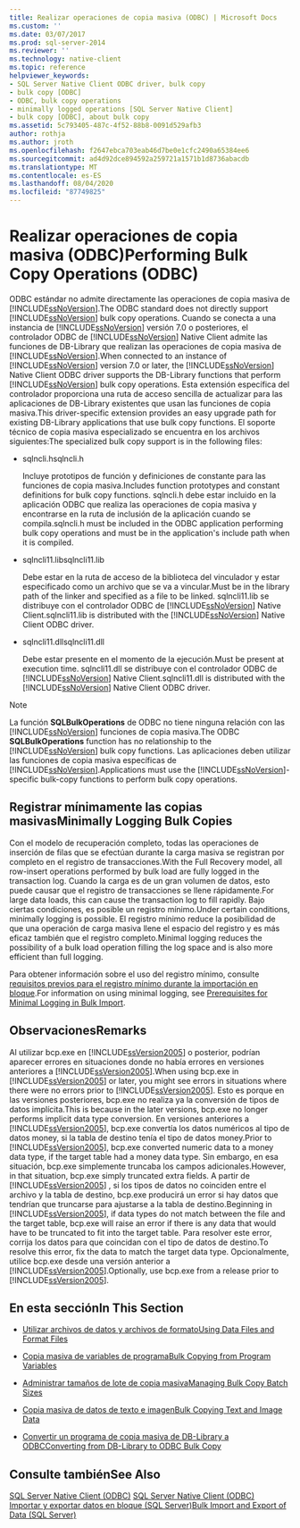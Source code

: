 ```yaml
---
title: Realizar operaciones de copia masiva (ODBC) | Microsoft Docs
ms.custom: ''
ms.date: 03/07/2017
ms.prod: sql-server-2014
ms.reviewer: ''
ms.technology: native-client
ms.topic: reference
helpviewer_keywords:
- SQL Server Native Client ODBC driver, bulk copy
- bulk copy [ODBC]
- ODBC, bulk copy operations
- minimally logged operations [SQL Server Native Client]
- bulk copy [ODBC], about bulk copy
ms.assetid: 5c793405-487c-4f52-88b8-0091d529afb3
author: rothja
ms.author: jroth
ms.openlocfilehash: f2647ebca703eab46d7be0e1cfc2490a65384ee6
ms.sourcegitcommit: ad4d92dce894592a259721a1571b1d8736abacdb
ms.translationtype: MT
ms.contentlocale: es-ES
ms.lasthandoff: 08/04/2020
ms.locfileid: "87749825"
---
```

# <a name="performing-bulk-copy-operations-odbc"></a><span data-ttu-id="31f7e-102">Realizar operaciones de copia masiva (ODBC)</span><span class="sxs-lookup"><span data-stu-id="31f7e-102">Performing Bulk Copy Operations (ODBC)</span></span>
  <span data-ttu-id="31f7e-103">ODBC estándar no admite directamente las operaciones de copia masiva de [!INCLUDE[ssNoVersion](../../includes/ssnoversion-md.md)].</span><span class="sxs-lookup"><span data-stu-id="31f7e-103">The ODBC standard does not directly support [!INCLUDE[ssNoVersion](../../includes/ssnoversion-md.md)] bulk copy operations.</span></span> <span data-ttu-id="31f7e-104">Cuando se conecta a una instancia de [!INCLUDE[ssNoVersion](../../includes/ssnoversion-md.md)] versión 7.0 o posteriores, el controlador ODBC de [!INCLUDE[ssNoVersion](../../includes/ssnoversion-md.md)] Native Client admite las funciones de DB-Library que realizan las operaciones de copia masiva de [!INCLUDE[ssNoVersion](../../includes/ssnoversion-md.md)].</span><span class="sxs-lookup"><span data-stu-id="31f7e-104">When connected to an instance of [!INCLUDE[ssNoVersion](../../includes/ssnoversion-md.md)] version 7.0 or later, the [!INCLUDE[ssNoVersion](../../includes/ssnoversion-md.md)] Native Client ODBC driver supports the DB-Library functions that perform [!INCLUDE[ssNoVersion](../../includes/ssnoversion-md.md)] bulk copy operations.</span></span> <span data-ttu-id="31f7e-105">Esta extensión específica del controlador proporciona una ruta de acceso sencilla de actualizar para las aplicaciones de DB-Library existentes que usan las funciones de copia masiva.</span><span class="sxs-lookup"><span data-stu-id="31f7e-105">This driver-specific extension provides an easy upgrade path for existing DB-Library applications that use bulk copy functions.</span></span> <span data-ttu-id="31f7e-106">El soporte técnico de copia masiva especializado se encuentra en los archivos siguientes:</span><span class="sxs-lookup"><span data-stu-id="31f7e-106">The specialized bulk copy support is in the following files:</span></span>  
  
-   <span data-ttu-id="31f7e-107">sqlncli.h</span><span class="sxs-lookup"><span data-stu-id="31f7e-107">sqlncli.h</span></span>  
  
     <span data-ttu-id="31f7e-108">Incluye prototipos de función y definiciones de constante para las funciones de copia masiva.</span><span class="sxs-lookup"><span data-stu-id="31f7e-108">Includes function prototypes and constant definitions for bulk copy functions.</span></span> <span data-ttu-id="31f7e-109">sqlncli.h debe estar incluido en la aplicación ODBC que realiza las operaciones de copia masiva y encontrarse en la ruta de inclusión de la aplicación cuando se compila.</span><span class="sxs-lookup"><span data-stu-id="31f7e-109">sqlncli.h must be included in the ODBC application performing bulk copy operations and must be in the application's include path when it is compiled.</span></span>  
  
-   <span data-ttu-id="31f7e-110">sqlncli11.lib</span><span class="sxs-lookup"><span data-stu-id="31f7e-110">sqlncli11.lib</span></span>  
  
     <span data-ttu-id="31f7e-111">Debe estar en la ruta de acceso de la biblioteca del vinculador y estar especificado como un archivo que se va a vincular.</span><span class="sxs-lookup"><span data-stu-id="31f7e-111">Must be in the library path of the linker and specified as a file to be linked.</span></span> <span data-ttu-id="31f7e-112">sqlncli11.lib se distribuye con el controlador ODBC de [!INCLUDE[ssNoVersion](../../includes/ssnoversion-md.md)] Native Client.</span><span class="sxs-lookup"><span data-stu-id="31f7e-112">sqlncli11.lib is distributed with the [!INCLUDE[ssNoVersion](../../includes/ssnoversion-md.md)] Native Client ODBC driver.</span></span>  
  
-   <span data-ttu-id="31f7e-113">sqlncli11.dll</span><span class="sxs-lookup"><span data-stu-id="31f7e-113">sqlncli11.dll</span></span>  
  
     <span data-ttu-id="31f7e-114">Debe estar presente en el momento de la ejecución.</span><span class="sxs-lookup"><span data-stu-id="31f7e-114">Must be present at execution time.</span></span> <span data-ttu-id="31f7e-115">sqlncli11.dll se distribuye con el controlador ODBC de [!INCLUDE[ssNoVersion](../../includes/ssnoversion-md.md)] Native Client.</span><span class="sxs-lookup"><span data-stu-id="31f7e-115">sqlncli11.dll is distributed with the [!INCLUDE[ssNoVersion](../../includes/ssnoversion-md.md)] Native Client ODBC driver.</span></span>  
  
> [!NOTE]  
>  <span data-ttu-id="31f7e-116">La función **SQLBulkOperations** de ODBC no tiene ninguna relación con las [!INCLUDE[ssNoVersion](../../includes/ssnoversion-md.md)] funciones de copia masiva.</span><span class="sxs-lookup"><span data-stu-id="31f7e-116">The ODBC **SQLBulkOperations** function has no relationship to the [!INCLUDE[ssNoVersion](../../includes/ssnoversion-md.md)] bulk copy functions.</span></span> <span data-ttu-id="31f7e-117">Las aplicaciones deben utilizar las funciones de copia masiva específicas de [!INCLUDE[ssNoVersion](../../includes/ssnoversion-md.md)].</span><span class="sxs-lookup"><span data-stu-id="31f7e-117">Applications must use the [!INCLUDE[ssNoVersion](../../includes/ssnoversion-md.md)]-specific bulk-copy functions to perform bulk copy operations.</span></span>  
  
## <a name="minimally-logging-bulk-copies"></a><span data-ttu-id="31f7e-118">Registrar mínimamente las copias masivas</span><span class="sxs-lookup"><span data-stu-id="31f7e-118">Minimally Logging Bulk Copies</span></span>  
 <span data-ttu-id="31f7e-119">Con el modelo de recuperación completo, todas las operaciones de inserción de filas que se efectúan durante la carga masiva se registran por completo en el registro de transacciones.</span><span class="sxs-lookup"><span data-stu-id="31f7e-119">With the Full Recovery model, all row-insert operations performed by bulk load are fully logged in the transaction log.</span></span> <span data-ttu-id="31f7e-120">Cuando la carga es de un gran volumen de datos, esto puede causar que el registro de transacciones se llene rápidamente.</span><span class="sxs-lookup"><span data-stu-id="31f7e-120">For large data loads, this can cause the transaction log to fill rapidly.</span></span> <span data-ttu-id="31f7e-121">Bajo ciertas condiciones, es posible un registro mínimo.</span><span class="sxs-lookup"><span data-stu-id="31f7e-121">Under certain conditions, minimally logging is possible.</span></span> <span data-ttu-id="31f7e-122">El registro mínimo reduce la posibilidad de que una operación de carga masiva llene el espacio del registro y es más eficaz también que el registro completo.</span><span class="sxs-lookup"><span data-stu-id="31f7e-122">Minimal logging reduces the possibility of a bulk load operation filling the log space and is also more efficient than full logging.</span></span>  
  
 <span data-ttu-id="31f7e-123">Para obtener información sobre el uso del registro mínimo, consulte [requisitos previos para el registro mínimo durante la importación en bloque](../import-export/prerequisites-for-minimal-logging-in-bulk-import.md).</span><span class="sxs-lookup"><span data-stu-id="31f7e-123">For information on using minimal logging, see [Prerequisites for Minimal Logging in Bulk Import](../import-export/prerequisites-for-minimal-logging-in-bulk-import.md).</span></span>  
  
## <a name="remarks"></a><span data-ttu-id="31f7e-124">Observaciones</span><span class="sxs-lookup"><span data-stu-id="31f7e-124">Remarks</span></span>  
 <span data-ttu-id="31f7e-125">Al utilizar bcp.exe en [!INCLUDE[ssVersion2005](../../includes/ssversion2005-md.md)] o posterior, podrían aparecer errores en situaciones donde no había errores en versiones anteriores a [!INCLUDE[ssVersion2005](../../includes/ssversion2005-md.md)].</span><span class="sxs-lookup"><span data-stu-id="31f7e-125">When using bcp.exe in [!INCLUDE[ssVersion2005](../../includes/ssversion2005-md.md)] or later, you might see errors in situations where there were no errors prior to [!INCLUDE[ssVersion2005](../../includes/ssversion2005-md.md)].</span></span> <span data-ttu-id="31f7e-126">Esto es porque en las versiones posteriores, bcp.exe no realiza ya la conversión de tipos de datos implícita.</span><span class="sxs-lookup"><span data-stu-id="31f7e-126">This is because in the later versions, bcp.exe no longer performs implicit data type conversion.</span></span> <span data-ttu-id="31f7e-127">En versiones anteriores a [!INCLUDE[ssVersion2005](../../includes/ssversion2005-md.md)], bcp.exe convertía los datos numéricos al tipo de datos money, si la tabla de destino tenía el tipo de datos money.</span><span class="sxs-lookup"><span data-stu-id="31f7e-127">Prior to [!INCLUDE[ssVersion2005](../../includes/ssversion2005-md.md)], bcp.exe converted numeric data to a money data type, if the target table had a money data type.</span></span> <span data-ttu-id="31f7e-128">Sin embargo, en esa situación, bcp.exe simplemente truncaba los campos adicionales.</span><span class="sxs-lookup"><span data-stu-id="31f7e-128">However, in that situation, bcp.exe simply truncated extra fields.</span></span> <span data-ttu-id="31f7e-129">A partir de [!INCLUDE[ssVersion2005](../../includes/ssversion2005-md.md)] , si los tipos de datos no coinciden entre el archivo y la tabla de destino, bcp.exe producirá un error si hay datos que tendrían que truncarse para ajustarse a la tabla de destino.</span><span class="sxs-lookup"><span data-stu-id="31f7e-129">Beginning in [!INCLUDE[ssVersion2005](../../includes/ssversion2005-md.md)], if data types do not match between the file and the target table, bcp.exe will raise an error if there is any data that would have to be truncated to fit into the target table.</span></span> <span data-ttu-id="31f7e-130">Para resolver este error, corrija los datos para que coincidan con el tipo de datos de destino.</span><span class="sxs-lookup"><span data-stu-id="31f7e-130">To resolve this error, fix the data to match the target data type.</span></span> <span data-ttu-id="31f7e-131">Opcionalmente, utilice bcp.exe desde una versión anterior a [!INCLUDE[ssVersion2005](../../includes/ssversion2005-md.md)].</span><span class="sxs-lookup"><span data-stu-id="31f7e-131">Optionally, use bcp.exe from a release prior to [!INCLUDE[ssVersion2005](../../includes/ssversion2005-md.md)].</span></span>  
  
## <a name="in-this-section"></a><span data-ttu-id="31f7e-132">En esta sección</span><span class="sxs-lookup"><span data-stu-id="31f7e-132">In This Section</span></span>  
  
-   [<span data-ttu-id="31f7e-133">Utilizar archivos de datos y archivos de formato</span><span class="sxs-lookup"><span data-stu-id="31f7e-133">Using Data Files and Format Files</span></span>](using-data-files-and-format-files.md)  
  
-   [<span data-ttu-id="31f7e-134">Copia masiva de variables de programa</span><span class="sxs-lookup"><span data-stu-id="31f7e-134">Bulk Copying from Program Variables</span></span>](bulk-copying-from-program-variables.md)  
  
-   [<span data-ttu-id="31f7e-135">Administrar tamaños de lote de copia masiva</span><span class="sxs-lookup"><span data-stu-id="31f7e-135">Managing Bulk Copy Batch Sizes</span></span>](managing-bulk-copy-batch-sizes.md)  
  
-   [<span data-ttu-id="31f7e-136">Copia masiva de datos de texto e imagen</span><span class="sxs-lookup"><span data-stu-id="31f7e-136">Bulk Copying Text and Image Data</span></span>](bulk-copying-text-and-image-data.md)  
  
-   [<span data-ttu-id="31f7e-137">Convertir un programa de copia masiva de DB-Library a ODBC</span><span class="sxs-lookup"><span data-stu-id="31f7e-137">Converting from DB-Library to ODBC Bulk Copy</span></span>](converting-from-db-library-to-odbc-bulk-copy.md)  
  
## <a name="see-also"></a><span data-ttu-id="31f7e-138">Consulte también</span><span class="sxs-lookup"><span data-stu-id="31f7e-138">See Also</span></span>  
 <span data-ttu-id="31f7e-139">[SQL Server Native Client &#40;ODBC&#41;](../native-client/odbc/sql-server-native-client-odbc.md) </span><span class="sxs-lookup"><span data-stu-id="31f7e-139">[SQL Server Native Client &#40;ODBC&#41;](../native-client/odbc/sql-server-native-client-odbc.md) </span></span>  
 [<span data-ttu-id="31f7e-140">Importar y exportar datos en bloque &#40;SQL Server&#41;</span><span class="sxs-lookup"><span data-stu-id="31f7e-140">Bulk Import and Export of Data &#40;SQL Server&#41;</span></span>](../import-export/bulk-import-and-export-of-data-sql-server.md)  
  
  
